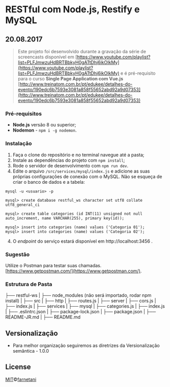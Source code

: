 # RESTful com Node.js, Restify e MySQL

## 20.08.2017

> Este projeto foi desenvolvido durante a gravação da série de screencasts disponível em [https://www.youtube.com/playlist?list=PLFJmwzuHdBRTBbkyH0gATtDhj6ikOIkMy](https://www.youtube.com/playlist?list=PLFJmwzuHdBRTBbkyH0gATtDhj6ikOIkMy) e é pré-requisito para o curso **Single Page Application com Vue.js** [http://www.treinatom.com.br/pt/edukee/detalhes-do-evento/190edc6b7593e3081a858f55652abd92a9d07353](http://www.treinatom.com.br/pt/edukee/detalhes-do-evento/190edc6b7593e3081a858f55652abd92a9d07353)

### Pré-requisitos

- **Node.js** versão 8 ou superior;
- **Nodemon** - `npm i -g nodemon`.

### Instalação

1. Faça o clone do repositório e no terminal navegue até a pasta;
2. Instale as dependências do projeto com `npm install`;
3. Rode o servidor de desenvolvimento com `npm run dev`.
4. Edite o arquivo `/src/services/mysql/index.js` e adicione as suas próprias configurações de conexão com o MySQL. Não se esqueça de criar o banco de dados e a tabela:

```
mysql -u <usuario> -p

mysql> create database restful_ws character set utf8 collate utf8_general_ci

mysql> create table categories (id INT(11) unsigned not null auto_increment, name VARCHAR(255), primary key(id));

mysql> insert into categories (name) values ('Categoria 01');
mysql> insert into categories (name) values ('Categoria 02');

```
4. O *endpoint* do serviço estará disponível em http://localhost:3456 .

### Sugestão

Utilize o Postman para testar suas chamadas. [https://www.getpostman.com/](https://www.getpostman.com/).

### Estrutura de Pasta

 ├── restful-ws
 |   ├── node_modules (não será importado, rodar npm install)
 |   ├── src
 |       ├── http
 |           ├── routes.js
 |       ├── server
 |           ├── cors.js
 |           ├── index.js
 |       ├── services
 |           ├── mysql
 |               ├── categories.js
 |               ├── index.js
 |   ├── .eslintrc.json
 |   ├── package-lock.json
 |   ├── package.json
 |   ├── README-JR.md
 |   ├── README.md

## Versionalização

- Para melhor organização seguiremos as diretrizes da Versionalização semântica -  1.0.0

## License

[MIT](https://github.com/farnetani)©[farnetani](https://github.com/farnetani)